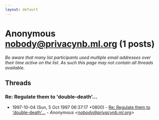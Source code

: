 ```yaml
---
layout: default
---
```


# Anonymous <nobody@privacynb.ml.org> (1 posts)

_Be aware that many list participants used multiple email addresses over their time active on the list. As such this page may not contain all threads available._

## Threads

### Re: Regulate them to 'double-death'...
+ 1997-10-04 (Sun, 5 Oct 1997 06:37:17 +0800) - [Re: Regulate them to 'double-death'...](/archive/1997/10/311db022c373565f1855a1de3c94c198468953fd3767a58fcadc3268ceddc477) - _Anonymous \<nobody@privacynb.ml.org\>_

